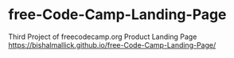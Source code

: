 # free-Code-Camp-Landing-Page
Third Project of freecodecamp.org
Product Landing Page
https://bishalmallick.github.io/free-Code-Camp-Landing-Page/
